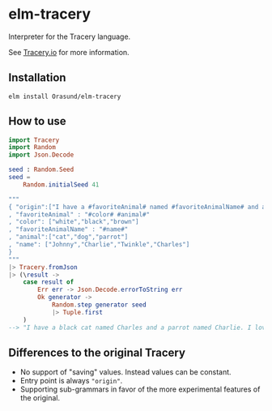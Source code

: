 # elm-tracery

Interpreter for the Tracery language.

See [Tracery.io](www.tracery.io) for more information.

## Installation

```
elm install Orasund/elm-tracery
```

## How to use

```elm
import Tracery
import Random
import Json.Decode

seed : Random.Seed
seed =
    Random.initialSeed 41

"""
{ "origin":["I have a #favoriteAnimal# named #favoriteAnimalName# and a #animal# named #name#. I love #favoriteAnimalName# the most. It's the best #favoriteAnimal# in the world."]
, "favoriteAnimal" : "#color# #animal#"
, "color": ["white","black","brown"]
, "favoriteAnimalName" : "#name#"
, "animal":["cat","dog","parrot"]
, "name": ["Johnny","Charlie","Twinkle","Charles"]
}
"""
|> Tracery.fromJson
|> (\result ->
    case result of
        Err err -> Json.Decode.errorToString err
        Ok generator ->
            Random.step generator seed
            |> Tuple.first
    )
--> "I have a black cat named Charles and a parrot named Charlie. I love Charles the most. It's the best black cat in the world."
```

## Differences to the original Tracery

* No support of "saving" values. Instead values can be constant.
* Entry point is always `"origin"`.
* Supporting sub-grammars in favor of the more experimental features of the original.
